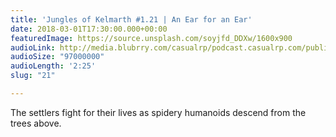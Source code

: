 ```yaml
---
title: 'Jungles of Kelmarth #1.21 | An Ear for an Ear'
date: 2018-03-01T17:30:00.000+00:00
featuredImage: https://source.unsplash.com/soyjfd_DDXw/1600x900
audioLink: http://media.blubrry.com/casualrp/podcast.casualrp.com/public/EP%20021%20-%20An%20Ear%20for%20an%20Ear.mp3
audioSize: "97000000"
audioLength: '2:25'
slug: "21"

---
```

The settlers fight for their lives as spidery humanoids descend from the trees above.